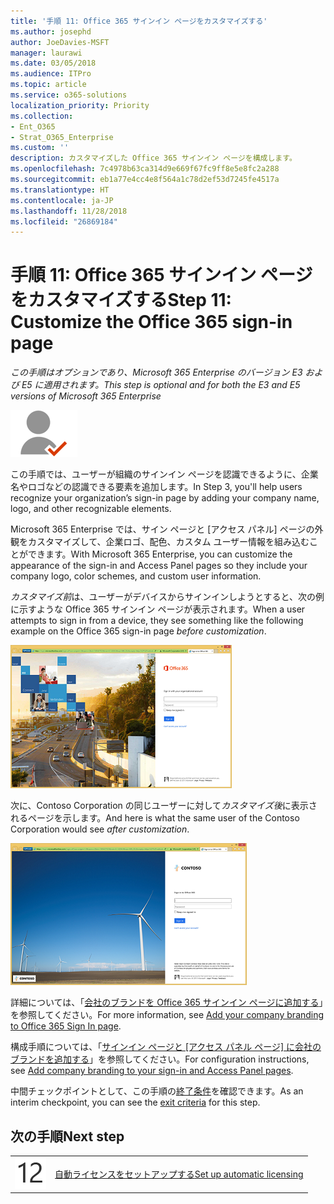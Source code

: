 ```yaml
---
title: '手順 11: Office 365 サインイン ページをカスタマイズする'
ms.author: josephd
author: JoeDavies-MSFT
manager: laurawi
ms.date: 03/05/2018
ms.audience: ITPro
ms.topic: article
ms.service: o365-solutions
localization_priority: Priority
ms.collection:
- Ent_O365
- Strat_O365_Enterprise
ms.custom: ''
description: カスタマイズした Office 365 サインイン ページを構成します。
ms.openlocfilehash: 7c4978b63ca314d9e669f67fc9ff8e5e8fc2a288
ms.sourcegitcommit: eb1a77e4cc4e8f564a1c78d2ef53d7245fe4517a
ms.translationtype: HT
ms.contentlocale: ja-JP
ms.lasthandoff: 11/28/2018
ms.locfileid: "26869184"
---
```

# <a name="step-11-customize-the-office-365-sign-in-page"></a><span data-ttu-id="eb9d8-103">手順 11: Office 365 サインイン ページをカスタマイズする</span><span class="sxs-lookup"><span data-stu-id="eb9d8-103">Step 11: Customize the Office 365 sign-in page</span></span>

<span data-ttu-id="eb9d8-104">*この手順はオプションであり、Microsoft 365 Enterprise のバージョン E3 および E5 に適用されます。*</span><span class="sxs-lookup"><span data-stu-id="eb9d8-104">*This step is optional and for both the E3 and E5 versions of Microsoft 365 Enterprise*</span></span>

![](./media/deploy-foundation-infrastructure/identity_icon-small.png)

<span data-ttu-id="eb9d8-105">この手順では、ユーザーが組織のサインイン ページを認識できるように、企業名やロゴなどの認識できる要素を追加します。</span><span class="sxs-lookup"><span data-stu-id="eb9d8-105">In Step 3, you'll help users recognize your organization’s sign-in page by adding your company name, logo, and other recognizable elements.</span></span> 

<span data-ttu-id="eb9d8-106">Microsoft 365 Enterprise では、サイン ページと [アクセス パネル] ページの外観をカスタマイズして、企業ロゴ、配色、カスタム ユーザー情報を組み込むことができます。</span><span class="sxs-lookup"><span data-stu-id="eb9d8-106">With Microsoft 365 Enterprise, you can customize the appearance of the sign-in and Access Panel pages so they include your company logo, color schemes, and custom user information.</span></span> 

<span data-ttu-id="eb9d8-107">*カスタマイズ前*は、ユーザーがデバイスからサインインしようとすると、次の例に示すような Office 365 サインイン ページが表示されます。</span><span class="sxs-lookup"><span data-stu-id="eb9d8-107">When a user attempts to sign in from a device, they see something like the following example on the Office 365 sign-in page *before customization*.</span></span>

![カスタマイズ前の Office 365 サインイン ページの例](./media/identity-customize-office-365-sign-in/id-step01-sign-in-before.png)

<span data-ttu-id="eb9d8-109">次に、Contoso Corporation の同じユーザーに対して*カスタマイズ後*に表示されるページを示します。</span><span class="sxs-lookup"><span data-stu-id="eb9d8-109">And here is what the same user of the Contoso Corporation would see *after customization*.</span></span>

![カスタマイズ後の Office 365 サインイン ページの例](./media/identity-customize-office-365-sign-in/id-step01-sign-in-after.png)

<span data-ttu-id="eb9d8-111">詳細については、「[会社のブランドを Office 365 サインイン ページに追加する](https://support.office.com/article/Add-your-company-branding-to-Office-365-Sign-In-page-a1229cdb-ce19-4da5-90c7-2b9b146aef0a)」を参照してください。</span><span class="sxs-lookup"><span data-stu-id="eb9d8-111">For more information, see [Add your company branding to Office 365 Sign In page](https://support.office.com/article/Add-your-company-branding-to-Office-365-Sign-In-page-a1229cdb-ce19-4da5-90c7-2b9b146aef0a).</span></span>

<span data-ttu-id="eb9d8-112">構成手順については、「[サインイン ページと [アクセス パネル ページ] に会社のブランドを追加する](http://aka.ms/aadpaddbranding)」を参照してください。</span><span class="sxs-lookup"><span data-stu-id="eb9d8-112">For configuration instructions, see [Add company branding to your sign-in and Access Panel pages](http://aka.ms/aadpaddbranding).</span></span>

<span data-ttu-id="eb9d8-113">中間チェックポイントとして、この手順の[終了条件](identity-exit-criteria.md#crit-identity-custom-sign-in)を確認できます。</span><span class="sxs-lookup"><span data-stu-id="eb9d8-113">As an interim checkpoint, you can see the [exit criteria](identity-exit-criteria.md#crit-identity-custom-sign-in) for this step.</span></span>

## <a name="next-step"></a><span data-ttu-id="eb9d8-114">次の手順</span><span class="sxs-lookup"><span data-stu-id="eb9d8-114">Next step</span></span>

|||
|:-------|:-----|
|![](./media/stepnumbers/Step12.png)| [<span data-ttu-id="eb9d8-115">自動ライセンスをセットアップする</span><span class="sxs-lookup"><span data-stu-id="eb9d8-115">Set up automatic licensing</span></span>](identity-group-based-licensing.md) |

